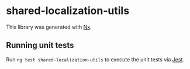 # shared-localization-utils

This library was generated with [Nx](https://nx.dev).

## Running unit tests

Run `ng test shared-localization-utils` to execute the unit tests via [Jest](https://jestjs.io).
